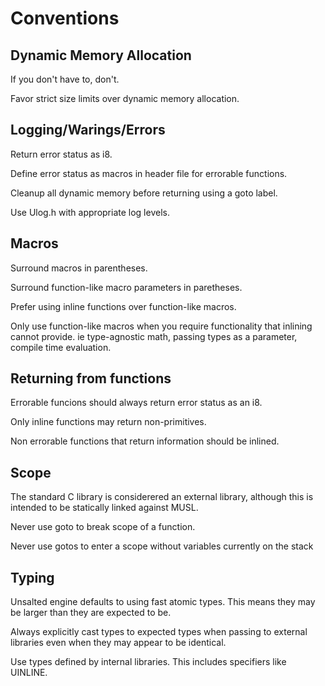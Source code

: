 # Conventions

## Dynamic Memory Allocation

If you don't have to, don't.

Favor strict size limits over dynamic memory allocation.

## Logging/Warings/Errors

Return error status as i8.

Define error status as macros in header file for errorable functions.

Cleanup all dynamic memory before returning using a goto label.

Use Ulog.h with appropriate log levels.

## Macros

Surround macros in parentheses.

Surround function-like macro parameters in paretheses.

Prefer using inline functions over function-like macros.

Only use function-like macros when you require functionality that inlining cannot provide. ie type-agnostic math, passing types as a parameter, compile time evaluation.

## Returning from functions

Errorable funcions should always return error status as an i8.

Only inline functions may return non-primitives.

Non errorable functions that return information should be inlined.

## Scope

The standard C library is considerered an external library, although this is intended to be statically linked against MUSL.

Never use goto to break scope of a function.

Never use gotos to enter a scope without variables currently on the stack

## Typing

Unsalted engine defaults to using fast atomic types. This means they may be larger than they are expected to be. 

Always explicitly cast types to expected types when passing to external libraries even when they may appear to be identical.

Use types defined by internal libraries. This includes specifiers like UINLINE.



